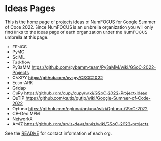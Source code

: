 # Ideas Pages

This is the home page of projects ideas of NumFOCUS for Google Summer of Code 2022.
Since NumFOCUS is an umbrella organization you will only find links to the ideas
page of each organization under the NumFOCUS umbrella at this page.

- FEniCS
- PyMC
- SciML 
- Taskflow
- PyBaMM https://github.com/pybamm-team/PyBaMM/wiki/GSoC-2022-Projects
- CVXPY https://github.com/cvxpy/GSOC2022
- Econ-ARK
- Gridap
- CuPy https://github.com/cupy/cupy/wiki/GSoC-2022-Project-Ideas
- QuTiP https://github.com/qutip/qutip/wiki/Google-Summer-of-Code-2022
- Optuna https://github.com/optuna/optuna/wiki/Optuna-GSoC-2022
- CB-Geo MPM
- NetworkX
- ArviZ https://github.com/arviz-devs/arviz/wiki/GSoC-2022-projects

See the [README](https://github.com/numfocus/gsoc/blob/master/README.md#organizations-confirmed-under-numfocus-umbrella) for contact information of each org.
